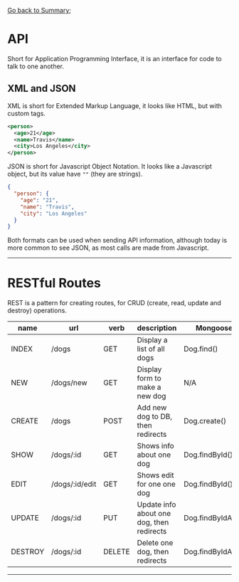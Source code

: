 [Go back to Summary](./../README.md);

# API

Short for Application Programming Interface, it is an interface for code to talk to one another.

## XML and JSON

XML is short for Extended Markup Language, it looks like HTML, but with custom tags.

```xml
<person>
  <age>21</age>
  <name>Travis</name>
  <city>Los Angeles</city>
</person>
```

JSON is short for Javascript Object Notation. It looks like a Javascript object, but its value have `""` (they are strings).

```json
{
  "person": {
    "age": "21",
    "name": "Travis",
    "city": "Los Angeles"
  }
}
```

Both formats can be used when sending API information, although today is more common to see JSON, as most calls are made from Javascript.

---


# RESTful Routes

REST is a pattern for creating routes, for CRUD (create, read, update and destroy) operations.

| name    | url            | verb   | description                               | Mongoose Method         |
| ------- | -------------- | ------ | ----------------------------------------- | ----------------------- |
| INDEX   | /dogs          | GET    | Display a list of all dogs                | Dog.find()              |
| NEW     | /dogs/new      | GET    | Display form to make a new dog            | N/A                     |
| CREATE  | /dogs          | POST   | Add new dog to DB, then redirects         | Dog.create()            |
| SHOW    | /dogs/:id      | GET    | Shows info about one dog                  | Dog.findById()          |
| EDIT    | /dogs/:id/edit | GET    | Shows edit for one one dog                | Dog.findById()          |
| UPDATE  | /dogs/:id      | PUT    | Update info about one dog, then redirects | Dog.findByIdAndUpdate() |
| DESTROY | /dogs/:id      | DELETE | Delete one dog, then redirects            | Dog.findByIdAndRemove() |

---
